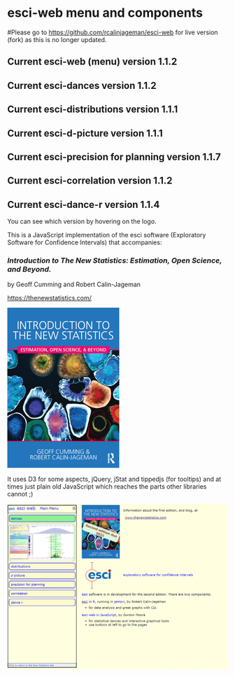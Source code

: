 # esci-web menu and components

#Please go to https://github.com/rcalinjageman/esci-web for live version (fork) as this is no longer updated.

## Current esci-web (menu)             version 1.1.2
## Current esci-dances                 version 1.1.2
## Current esci-distributions          version 1.1.1 
## Current esci-d-picture              version 1.1.1
## Current esci-precision for planning version 1.1.7
## Current esci-correlation            version 1.1.2
## Current esci-dance-r                version 1.1.4


You can see which version by hovering on the logo.

This is a JavaScript implementation of the esci software (Exploratory Software for Confidence Intervals) that accompanies: 

### _Introduction to The New Statistics: Estimation, Open Science, and Beyond._
by Geoff Cumming and Robert Calin-Jageman

https://thenewstatistics.com/


![Introduction to the New Statistics](images/ITNS-the-cover-2-Feb-16.png?raw=true "Introduction to the New Statistics")


It uses D3 for some aspects, jQuery, jStat and tippedjs (for tooltips) and at times just plain old JavaScript which reaches the parts other libraries cannot ;)

![The esci-web menu page](images/esci-web-view.png?raw=true "esci-web menu page")

